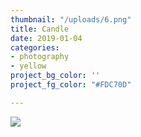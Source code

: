 ```yaml
---
thumbnail: "/uploads/6.png"
title: Candle
date: 2019-01-04
categories:
- photography
- yellow
project_bg_color: ''
project_fg_color: "#FDC70D"

---
```

![](/uploads/6.png)